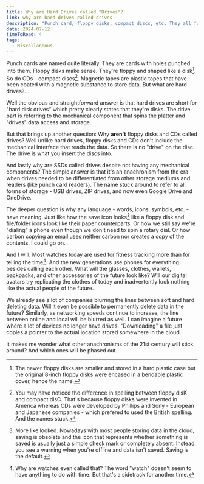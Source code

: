 ```yaml
---
title: Why are Hard Drives called "Drives"?
link: why-are-hard-drives-called-drives
description: "Punch card, floppy disks, compact discs, etc. They all focus on the form factor. So why are hard drives called \"drives\"? credits: Thumbnail photo by Stockio.com"
date: 2024-07-12
timeToRead: 4
tags:
  - Miscellaneous
---
```


Punch cards are named quite literally. They are cards with holes punched into them. Floppy disks make sense. They're floppy and shaped like a disk[^1]. So do CDs - compact discs[^2]. Magnetic tapes are plastic tapes that have been coated with a magnetic substance to store data. But what are hard drives?...

Well the obvious and straightforward answer is that hard drives are short for "hard disk drives" which pretty clearly states that they're disks. The drive part is referring to the mechanical component that spins the platter and "drives" data access and storage.

But that brings up another question: Why **aren't** floppy disks and CDs called drives? Well unlike hard drives, floppy disks and CDs don't include the mechanical interface that reads the data. So there is no "drive" on the disc. The drive is what you insert the discs into.

And lastly why are SSDs called drives despite not having any mechanical components? The simple answer is that it's an anachronism from the era when drives needed to be differentiated from other storage mediums and readers (like punch card readers). The name stuck around to refer to all forms of storage - USB drives, ZIP drives, and now even Google Drive and OneDrive.

The deeper question is why any language - words, icons, symbols, etc. - have meaning. Just like how the save icon looks[^3] like a floppy disk and file/folder icons look like their paper counterparts. Or how we still say we're "dialing" a phone even though we don't need to spin a rotary dial. Or how carbon copying an email uses neither carbon nor creates a copy of the contents. I could go on.

And I will. Most watches today are used for fitness tracking more than for telling the time[^4]. And the new generations use phones for everything besides calling each other. What will the glasses, clothes, wallets, backpacks, and other accessories of the future look like? Will our digital avatars try replicating the clothes of today and inadvertently look nothing like the actual people of the future.

We already see a lot of companies blurring the lines between soft and hard deleting data. Will it even be possible to permanently delete data in the future? Similarly, as networking speeds continue to increase, the line between online and local will be blurred as well. I can imagine a future where a lot of devices no longer have drives. "Downloading" a file just copies a pointer to the actual location stored somewhere in the cloud.

It makes me wonder what other anachronisms of the 21st century will stick around? And which ones will be phased out.

[^1]: The newer floppy disks are smaller and stored in a hard plastic case but the original 8-inch floppy disks were encased in a bendable plastic cover, hence the name.

[^2]: You may have noticed the difference in spelling between floppy disK and compact disC. That's because floppy disks were invented in America whereas CDs were developed by Phillips and Sony - European and Japanese companies - which prefered to used the British spelling. And the names stuck.

[^3]: More like looked. Nowadays with most people storing data in the cloud, saving is obsolete and the icon that represents whether something is saved is usually just a simple check mark or completely absent. Instead, you see a warning when you're offline and data isn't saved. Saving is the default.

[^4]: Why are watches even called that? The word "watch" doesn't seem to have anything to do with time. But that's a sidetrack for another time.
